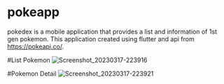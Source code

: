 # pokeapp

pokedex is a mobile application that provides a list and information of 1st gen pokemon. This application created using flutter and api from https://pokeapi.co/.

#List Pokemon
![Screenshot_20230317-223916](https://user-images.githubusercontent.com/22030146/225952497-eba14307-e589-45a4-882a-5bb7a6de3522.png)

#Pokemon Detail
![Screenshot_20230317-223921](https://user-images.githubusercontent.com/22030146/225952576-f275abc0-8a73-4c8c-ae62-d938b84efb3c.png)

